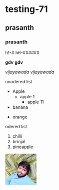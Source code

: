 # testing-71

## prasanth

### prasanth

h1-#
h6-######

<b>gdv</b>
**gdv**

<i>vijayawada</i>
*vijayawada*

unodered list
  * Apple
    * apple 1
      * apple 11  
  * banana
  - orange

odered list

  1. chilli
  2. brinjal
  3. pineapple

<img src="https://raw.githubusercontent.com/prasanthgrandhe/testing-71/main/pic.jpg" width=100 height=100>
